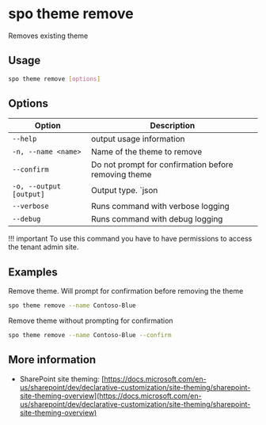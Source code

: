 # spo theme remove

Removes existing theme

## Usage

```sh
spo theme remove [options]
```

## Options

Option|Description
------|-----------
`--help`|output usage information
`-n, --name <name>`|Name of the theme to remove
`--confirm`|Do not prompt for confirmation before removing theme
`-o, --output [output]`|Output type. `json|text`. Default `text`
`--verbose`|Runs command with verbose logging
`--debug`|Runs command with debug logging

!!! important
    To use this command you have to have permissions to access the tenant admin site.

## Examples

Remove theme. Will prompt for confirmation before removing the theme

```sh
spo theme remove --name Contoso-Blue
```

Remove theme without prompting for confirmation

```sh
spo theme remove --name Contoso-Blue --confirm
```

## More information

- SharePoint site theming: [https://docs.microsoft.com/en-us/sharepoint/dev/declarative-customization/site-theming/sharepoint-site-theming-overview](https://docs.microsoft.com/en-us/sharepoint/dev/declarative-customization/site-theming/sharepoint-site-theming-overview)